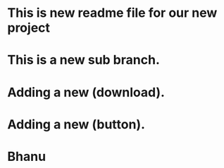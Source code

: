 # This is new readme file for our new project
# This is a new sub branch.
# Adding a new (download).
# Adding a new (button).
# Bhanu